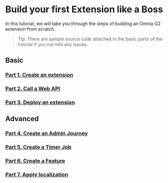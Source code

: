 # Build your first Extension like a Boss

In this tutorial, we will take you through the steps of building an Omnia G2 extension from scratch.

>Tip: There are sample source code attached in the basic parts of the tutorial if you run into any issues.

## Basic

### [Part 1. Create an extension](./create-extension#create-an-extension)

### [Part 2. Call a Web API](./call-web-api#call-a-web-api)

### [Part 3. Deploy an extension](./deploy-extension#deploy-an-extension)

## Advanced

### [Part 4. Create an Admin Journey](./create-admin-journey#create-an-admin-journey)

### [Part 5. Create a Timer Job](./create-timer-job#create-a-timer-job)

### [Part 6. Create a Feature](./create-feature#create-a-feature)

### [Part 7. Apply localization](./apply-localization#apply-localization)